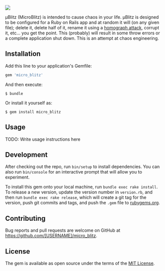 <img src="https://user-images.githubusercontent.com/8730447/37973863-7a31b70a-31a9-11e8-88f1-4c067b3275f2.png">

µBlitz (MicroBlitz) is intended to cause chaos in your life. µBlitz is designed to be configured for a Ruby on Rails app and at random it will (on any given file); delete it, delete half of it, rename it using a [homograph attack](https://en.wikipedia.org/wiki/IDN_homograph_attack), corrupt it, etc... you get the point. This (probably) will result in some throw errors or a complete application shut down. This is an attempt at chaos engineering.

## Installation

Add this line to your application's Gemfile:

```ruby
gem 'micro_blitz'
```

And then execute:

    $ bundle

Or install it yourself as:

    $ gem install micro_blitz

## Usage

TODO: Write usage instructions here

## Development

After checking out the repo, run `bin/setup` to install dependencies. You can also run `bin/console` for an interactive prompt that will allow you to experiment.

To install this gem onto your local machine, run `bundle exec rake install`. To release a new version, update the version number in `version.rb`, and then run `bundle exec rake release`, which will create a git tag for the version, push git commits and tags, and push the `.gem` file to [rubygems.org](https://rubygems.org).

## Contributing

Bug reports and pull requests are welcome on GitHub at https://github.com/[USERNAME]/micro_blitz.

## License

The gem is available as open source under the terms of the [MIT License](https://opensource.org/licenses/MIT).

